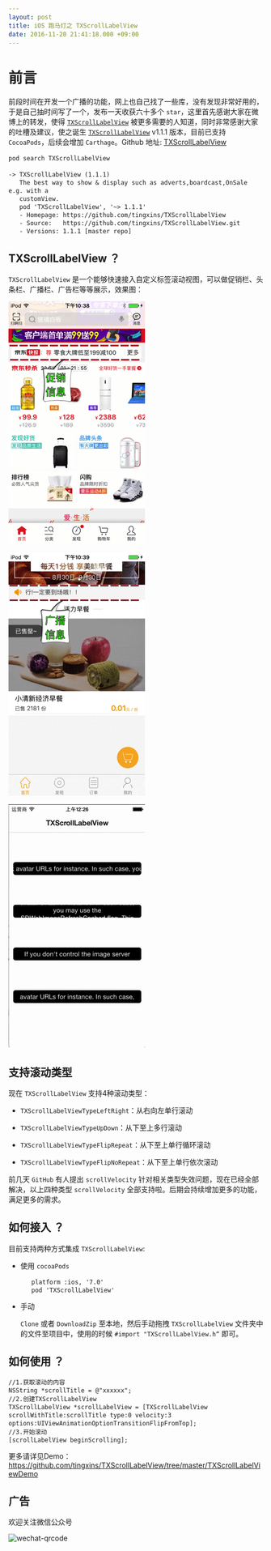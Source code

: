 ```yaml
---
layout: post
title: iOS 跑马灯之 TXScrollLabelView
date: 2016-11-20 21:41:18.000 +09:00
---
```


# 前言

前段时间在开发一个广播的功能，网上也自己找了一些库，没有发现非常好用的，于是自己抽时间写了一个，发布一天收获六十多个 `star`，这里首先感谢大家在微博上的转发，使得 [`TXScrollLabelView`](https://github.com/tingxins/TXScrollLabelView)  被更多需要的人知道，同时非常感谢大家的吐槽及建议，使之诞生 [`TXScrollLabelView`](https://github.com/tingxins/TXScrollLabelView) v1.1.1 版本，目前已支持 `CocoaPods`，后续会增加 `Carthage`。Github 地址: [TXScrollLabelView](https://github.com/tingxins/TXScrollLabelView) 

```
pod search TXScrollLabelView

-> TXScrollLabelView (1.1.1)
   The best way to show & display such as adverts,boardcast,OnSale e.g. with a
   customView.
   pod 'TXScrollLabelView', '~> 1.1.1'
   - Homepage: https://github.com/tingxins/TXScrollLabelView
   - Source:   https://github.com/tingxins/TXScrollLabelView.git
   - Versions: 1.1.1 [master repo]
```

## TXScrollLabelView ？

`TXScrollLabelView` 是一个能够快速接入自定义标签滚动视图，可以做促销栏、头条栏、广播栏、广告栏等等展示，效果图：

![scrolling-txscrolllabelview-jd][1]

![scrolling-txscrolllabelview-ka][2]

![scrolling-txscrolllabelview-un][3]

[1]:/assets/images/2016/scrolling-txscrolllabelview-jd.gif

[2]:/assets/images/2016/scrolling-txscrolllabelview-ka.gif

[3]:/assets/images/2016/scrolling-txscrolllabelview-un.gif

## 支持滚动类型

现在 `TXScrollLabelView` 支持4种滚动类型：

- `TXScrollLabelViewTypeLeftRight`：从右向左单行滚动

- `TXScrollLabelViewTypeUpDown`：从下至上多行滚动

- `TXScrollLabelViewTypeFlipRepeat`：从下至上单行循环滚动

- `TXScrollLabelViewTypeFlipNoRepeat`：从下至上单行依次滚动

前几天 `GitHub` 有人提出 `scrollVelocity` 针对相关类型失效问题，现在已经全部解决，以上四种类型 `scrollVelocity` 全部支持啦。后期会持续增加更多的功能，满足更多的需求。

## 如何接入 ？

目前支持两种方式集成 `TXScrollLabelView`:

- 使用 `cocoaPods`

         platform :ios, '7.0'
         pod 'TXScrollLabelView'
         
- 手动
    
    `Clone` 或者 `DownloadZip` 至本地，然后手动拖拽 `TXScrollLabelView` 文件夹中的文件至项目中，使用的时候 `#import "TXScrollLabelView.h“` 即可。
    
    
## 如何使用 ？

```
//1.获取滚动的内容
NSString *scrollTitle = @"xxxxxx";
//2.创建TXScrollLabelView
TXScrollLabelView *scrollLabelView = [TXScrollLabelView scrollWithTitle:scrollTitle type:0 velocity:3 options:UIViewAnimationOptionTransitionFlipFromTop];
//3.开始滚动
[scrollLabelView beginScrolling];
```

更多请详见Demo：<https://github.com/tingxins/TXScrollLabelView/tree/master/TXScrollLabelViewDemo>
    
## 广告

欢迎关注微信公众号

![wechat-qrcode](http://image.tingxins.cn/adv/wechat-qrcode.jpg)

    





